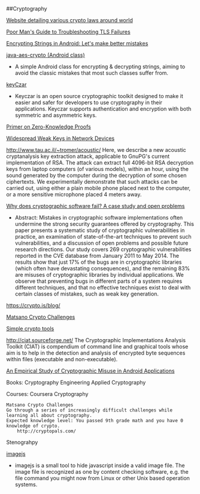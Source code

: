##Cryptography


[Website detailing various crypto laws around world](http://www.cryptolaw.org/)


[Poor Man's Guide to Troubleshooting TLS Failures](http://blogs.technet.com/b/tspring/archive/2015/02/23/poor-man-s-guide-to-troubleshooting-tls-failures.aspx)


[Encrypting Strings in Android: Let's make better mistakes](http://tozny.com/blog/encrypting-strings-in-android-lets-make-better-mistakes/)



[java-aes-crypto (Android class)](https://github.com/tozny/java-aes-crypto)
* A simple Android class for encrypting & decrypting strings, aiming to avoid the classic mistakes that most such classes suffer from.



[keyCzar](http://www.keyczar.org/)
* Keyczar is an open source cryptographic toolkit designed to make it easier and safer for developers to use cryptography in their applications. Keyczar supports authentication and encryption with both symmetric and asymmetric keys.




[Primer on Zero-Knowledge Proofs](http://blog.cryptographyengineering.com/2014/11/zero-knowledge-proofs-illustrated-primer.html?m=1)


[Widespread Weak Keys in Network Devices](https://factorable.net/)


http://www.tau.ac.il/~tromer/acoustic/
Here, we describe a new acoustic cryptanalysis key extraction attack, applicable to GnuPG's current implementation of RSA. The attack can extract full 4096-bit RSA decryption keys from laptop computers (of various models), within an hour, using the sound generated by the computer during the decryption of some chosen ciphertexts. We experimentally demonstrate that such attacks can be carried out, using either a plain mobile phone placed next to the computer, or a more sensitive microphone placed 4 meters away.


[Why does cryptographic software fail? A case study and open problems](http://pdos.csail.mit.edu/papers/cryptobugs:apsys14.pdf)
* Abstract: Mistakes in cryptographic software implementations often undermine the strong security guarantees offered by cryptography. This paper presents a systematic study of cryptographic vulnerabilities in practice, an examination of state-of-the-art techniques to prevent such vulnerabilities, and a discussion of open problems and possible future research directions. Our study covers 269 cryptographic vulnerabilities reported in the CVE database from January 2011 to May 2014. The results show that just 17% of the bugs are in cryptographic libraries (which often have devastating consequences), and the remaining 83% are misuses of cryptographic libraries by individual applications. We observe that preventing bugs in different parts of a system requires different techniques, and that no effective techniques exist to deal with certain classes of mistakes, such as weak key generation.


https://crypto.is/blog/

[Matsano Crypto Challenges](Cryptopals.co)

[Simple crypto tools](http://rumkin.com/tools/)



http://ciat.sourceforge.net/
The Cryptographic Implementations Analysis Toolkit (CIAT) is compendium of command line and graphical tools whose aim is to help in the detection and analysis of encrypted byte sequences within files (executable and non-executable). 






[An Empirical Study of Cryptographic Misuse in Android Applications](https://www.cs.ucsb.edu/~chris/research/doc/ccs13_cryptolint.pdf)




Books:
	Cryptography Engineering
	Applied Cryptography
	
Courses:
	Coursera Cryptography



	Matsano Crypto Challenges
	Go through a series of increasingly difficult challenges while learning all about cryptography.
	Expected knowledge level: You passed 9th grade math and you have 0 knowledge of crypto.
		http://cryptopals.com/	




Stenograhpy

[imagejs](https://github.com/jklmnn/imagejs)
* imagejs is a small tool to hide javascript inside a valid image file. The image file is recognized as one by content checking software, e.g. the file command you might now from Linux or other Unix based operation systems.



